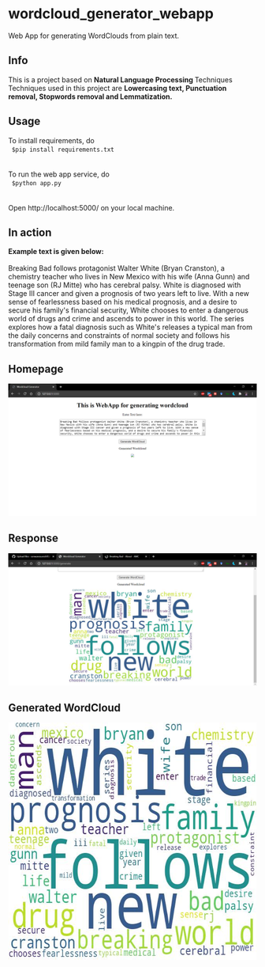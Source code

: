 # wordcloud_generator_webapp
Web App for generating WordClouds from plain text.
## Info
This is a project based on <b> Natural Language Processing </b>Techniques<br>
Techniques used in this project are <b>Lowercasing text, Punctuation removal, Stopwords removal and Lemmatization.</b>
## Usage
To install requirements, do<br>
<code>
  $pip install requirements.txt
</code><br><br>
To run the web app service, do<br>
<code>
  $python app.py
</code><br><br>
Open http://localhost:5000/ on your local machine.
## In action
<b>Example text is given below:</b><br><br> Breaking Bad follows protagonist Walter White (Bryan Cranston), a chemistry teacher who lives in New Mexico with his wife (Anna Gunn) and teenage son (RJ Mitte) who has cerebral palsy. White is diagnosed with Stage III cancer and given a prognosis of two years left to live. With a new sense of fearlessness based on his medical prognosis, and a desire to secure his family's financial security, White chooses to enter a dangerous world of drugs and crime and ascends to power in this world. The series explores how a fatal diagnosis such as White's releases a typical man from the daily concerns and constraints of normal society and follows his transformation from mild family man to a kingpin of the drug trade.
## Homepage
![](https://github.com/sonwanesuresh95/wordcloud_generator_webapp/blob/master/generated_wc.png "homepage")
## Response
![](https://github.com/sonwanesuresh95/wordcloud_generator_webapp/blob/master/Wordcloud%20Generator.png "wordcloud")
## Generated WordCloud
<p align="center">
<img src="https://github.com/sonwanesuresh95/wordcloud_generator_webapp/blob/master/449194.jpg" align="center" style="width:640px;height:480px;">
</p>
